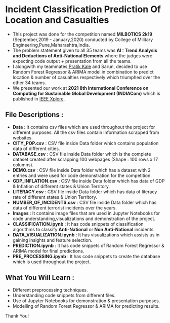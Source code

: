 # Incident Classification Prediction Of Location and Casualties
- This project was done for the competition named **MILBOTICS 2k19** (September,2019 - January,2020) conducted by College of Military Engineering,Pune,Maharashtra,India. 
- The problem statement given to all 35 teams was **AI : Trend Analysis and Deductions of Anti-National Elements** where the judges were expecting code output + presentation from all the teams.
- I alongwith my teammates,[Pratik Kale](https://github.com/pkale32) and Sarun, decided to use Random Forest Regressor & ARIMA model in combination to predict location & number of casualties respectively which triumphed over the other 34 teams.
- We presented our work at **2021 8th International Conference on Computing for Sustainable Global Development (INDIACom)** which is published in [IEEE Xplore](https://ieeexplore.ieee.org/document/9441087).

## File Descriptions :
- **Data** : It contains csv files which are used throughout the project for different purposes. All the csv files contain information scrapped from websites.
- **CITY_POP.csv** : CSV file inside Data folder which contains population data of different cities.
- **DATABASE.csv** : CSV file inside Data folder which is the complete dataset created after scrapping 100 webpages (Shape : 100 rows x 17 columns). 
- **DEMO.csv** : CSV file inside Data folder which has a dataset with 2 entries and were used for code demonstration for the competition.
- **GDP_INFLATION.csv** : CSV file inside Data folder which has data of GDP & Inflation of different states & Union Territory.
- **LITERACY.csv** : CSV file inside Data folder which has data of literacy rate of different states & Union Territory.
- **NUMBER_OF_INCIDENTS.csv** : CSV file inside Data folder which has data of different terrorist incidents over the years.  
- **Images** : It contains image files that are used in Jupyter Notebooks for code understanding,visualizations and demonstration of the project.
- **CLASSIFICATION.ipynb** : It has code snippets of classification algorithms to classify **Anti-National** or **Non Anti-National** incidents. 
- **DATA_VISUALIZATION.ipynb** : It has visualizations which assists us in gaining insights and feature selection.
- **PREDICTION.ipynb** : It has code snippets of Random Forest Regressor & ARIMA model for final predictions.
- **PRE_PROCESSING.ipynb** : It has code snippets to create the database which is used throughout the project.

## What You Will Learn :
- Different preprocessing techniques.
- Understanding code snippets from different files.
- Use of Jupyter Notebooks for demonstration & presentation purposes.
- Modelling of Random Forest Regressor & ARIMA for predicting results.

Thank You!
